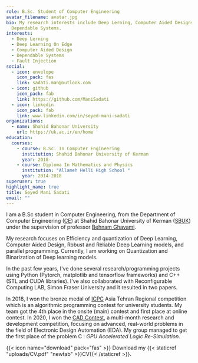 ```yaml
---
role: B.Sc. Student of Computer Engineering
avatar_filename: avatar.jpg
bio: My research interests include Deep Lerning, Computer Aided Designs and
  Dependable Systems.
interests:
  - Deep Lerning
  - Deep Learning On Edge
  - Computer Aided Design
  - Dependable Systems
  - Fault Injection
social:
  - icon: envelope
    icon_pack: fas
    link: sadati.man@outlook.com
  - icon: github
    icon_pack: fab
    link: https://github.com/ManiSadati
  - icon: linkedin
    icon_pack: fab
    link: www.linkedin.com/in/seyed-mani-sadati
organizations:
  - name: Shahid Bahonar University
    url: https://uk.ac.ir/en/home
education:
  courses:
    - course: B.Sc. In Computer Engineering
      institution: Shahid Bahonar University of Kerman
      year: 2018-
    - course: Diploma In Mathematics and Physics
      institution: "Allameh Helli High School "
      year: 2014-2018
superuser: true
highlight_name: true
title: Seyed Mani Sadati
email: ""
---
```

I am a B.Sc student in Computer Engineering, from the Department of Computer Engineering ([CE](https://ce.uk.ac.ir/en/home)) at Shahid Bahonar University of Kerman ([SBUK](https://uk.ac.ir/en/home)) under the supervision of professor [Behnam Ghavami](https://scholar.google.com/citations?user=a0vk8BkAAAAJ&hl=en).

My research focuses on   Efficiency and quantization of Deep Learning, Computer Aided Design, Robust and Reliable Deep Learning models, and parallel programming. Currently, I am working on Quantization and Binarization of Deep learning models. 

In the past few years, I've done several research/programming projects using Python (Pytorch, matplotlib and tensorflow frameworks) and C++ (STL and CUDA libraries). I've also collaborated with Reconfigurable Computing LAB, Simon Fraser University and it resulted in two papers.

In 2018, I won the bronze medal of [ICPC](https://icpc.global/) Asia Tehran Regional competition which is an algorithmic programming contest for university students. My team got the 4th place in the onsite (main) contest and first place at online contest. In 2020, I won the [CAD Contest](http://iccad-contest.org/2020/index.html), a multi-month research and development competition, focusing on advanced, real-world problems in the field of Electronic Design Automation (EDA). My group managed to get the first place of the problem C : *GPU Accelerated Logic Re-Simulation*.

{{< icon name="download" pack="fas" >}} Download my {{< staticref "uploads/CV.pdf" "newtab" >}}CV{{< /staticref >}}.